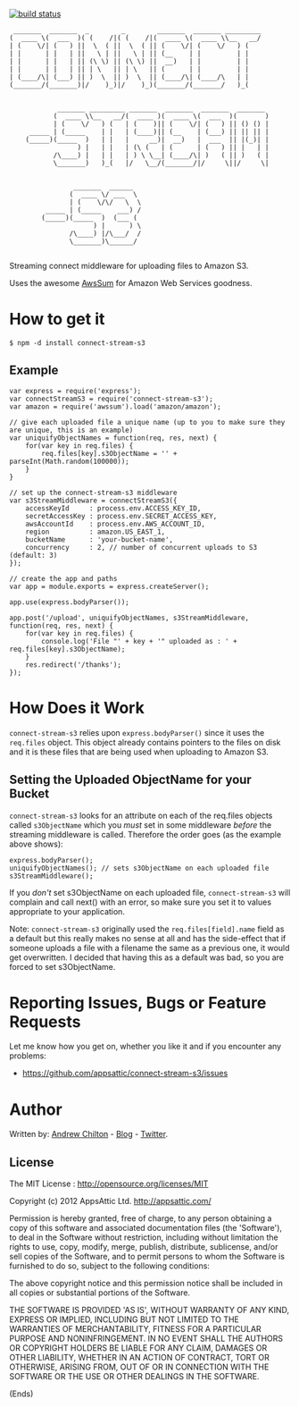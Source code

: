 [![build status](https://secure.travis-ci.org/appsattic/connect-stream-s3.png)](http://travis-ci.org/appsattic/connect-stream-s3)
```
 _______  _______  _        _        _______  _______ _________
(  ____ \(  ___  )( (    /|( (    /|(  ____ \(  ____ \\__   __/
| (    \/| (   ) ||  \  ( ||  \  ( || (    \/| (    \/   ) (   
| |      | |   | ||   \ | ||   \ | || (__    | |         | |   
| |      | |   | || (\ \) || (\ \) ||  __)   | |         | |   
| |      | |   | || | \   || | \   || (      | |         | |   
| (____/\| (___) || )  \  || )  \  || (____/\| (____/\   | |   
(_______/(_______)|/    )_)|/    )_)(_______/(_______/   )_(   
                                                               

            _______ _________ _______  _______  _______  _______ 
           (  ____ \\__   __/(  ____ )(  ____ \(  ___  )(       )
           | (    \/   ) (   | (    )|| (    \/| (   ) || () () |
     _____ | (_____    | |   | (____)|| (__    | (___) || || || |
    (_____)(_____  )   | |   |     __)|  __)   |  ___  || |(_)| |
                 ) |   | |   | (\ (   | (      | (   ) || |   | |
           /\____) |   | |   | ) \ \__| (____/\| )   ( || )   ( |
           \_______)   )_(   |/   \__/(_______/|/     \||/     \|
                                                                 

                _______  ______  
               (  ____ \/ ___  \ 
               | (    \/\/   \  \
         _____ | (_____    ___) /
        (_____)(_____  )  (___ ( 
                     ) |      ) \
               /\____) |/\___/  /
               \_______)\______/ 
                                 
```

Streaming connect middleware for uploading files to Amazon S3.

Uses the awesome [AwsSum](https://github.com/appsattic/node-awssum/) for Amazon Web Services goodness.

# How to get it #

    $ npm -d install connect-stream-s3

## Example ##

```
var express = require('express');
var connectStreamS3 = require('connect-stream-s3');
var amazon = require('awssum').load('amazon/amazon');

// give each uploaded file a unique name (up to you to make sure they are unique, this is an example)
var uniquifyObjectNames = function(req, res, next) {
    for(var key in req.files) {
        req.files[key].s3ObjectName = '' + parseInt(Math.random(100000));
    }
}

// set up the connect-stream-s3 middleware
var s3StreamMiddleware = connectStreamS3({
    accessKeyId     : process.env.ACCESS_KEY_ID,
    secretAccessKey : process.env.SECRET_ACCESS_KEY,
    awsAccountId    : process.env.AWS_ACCOUNT_ID,
    region          : amazon.US_EAST_1,
    bucketName      : 'your-bucket-name',
    concurrency     : 2, // number of concurrent uploads to S3 (default: 3)
});

// create the app and paths
var app = module.exports = express.createServer();

app.use(express.bodyParser());

app.post('/upload', uniquifyObjectNames, s3StreamMiddleware, function(req, res, next) {
    for(var key in req.files) {
        console.log('File "' + key + '" uploaded as : ' + req.files[key].s3ObjectName);
    }
    res.redirect('/thanks');
});
```

# How Does it Work #

<code>connect-stream-s3</code> relies upon <code>express.bodyParser()</code> since it uses the <code>req.files</code>
object. This object already contains pointers to the files on disk and it is these files that are being used when
uploading to Amazon S3.

## Setting the Uploaded ObjectName for your Bucket ##

<code>connect-stream-s3</code> looks for an attribute on each of the req.files objects called <code>s3ObjectName</code>
which you *must* set in some middleware *before* the streaming middleware is called. Therefore the order goes (as the
example above shows):

    express.bodyParser();
    uniquifyObjectNames(); // sets s3ObjectName on each uploaded file
    s3StreamMiddleware();

If you *don't* set s3ObjectName on each uploaded file, <code>connect-stream-s3</code> will complain and call next()
with an error, so make sure you set it to values appropriate to your application.

Note: <code>connect-stream-s3</code> originally used the <code>req.files[field].name</code> field as a default but this
really makes no sense at all and has the side-effect that if someone uploads a file with a filename the same as a
previous one, it would get overwritten. I decided that having this as a default was bad, so you are forced to set
s3ObjectName.

# Reporting Issues, Bugs or Feature Requests #

Let me know how you get on, whether you like it and if you encounter any problems:

* https://github.com/appsattic/connect-stream-s3/issues

# Author #

Written by: [Andrew Chilton](http://chilts.org/) - [Blog](http://chilts.org/blog/) -
[Twitter](https://twitter.com/andychilton).

## License ##

The MIT License : http://opensource.org/licenses/MIT

Copyright (c) 2012 AppsAttic Ltd. http://appsattic.com/

Permission is hereby granted, free of charge, to any person obtaining a copy of this software and associated
documentation files (the 'Software'), to deal in the Software without restriction, including without limitation the
rights to use, copy, modify, merge, publish, distribute, sublicense, and/or sell copies of the Software, and to permit
persons to whom the Software is furnished to do so, subject to the following conditions:

The above copyright notice and this permission notice shall be included in all copies or substantial portions of the
Software.

THE SOFTWARE IS PROVIDED 'AS IS', WITHOUT WARRANTY OF ANY KIND, EXPRESS OR IMPLIED, INCLUDING BUT NOT LIMITED TO THE
WARRANTIES OF MERCHANTABILITY, FITNESS FOR A PARTICULAR PURPOSE AND NONINFRINGEMENT. IN NO EVENT SHALL THE AUTHORS OR
COPYRIGHT HOLDERS BE LIABLE FOR ANY CLAIM, DAMAGES OR OTHER LIABILITY, WHETHER IN AN ACTION OF CONTRACT, TORT OR
OTHERWISE, ARISING FROM, OUT OF OR IN CONNECTION WITH THE SOFTWARE OR THE USE OR OTHER DEALINGS IN THE SOFTWARE.

(Ends)
